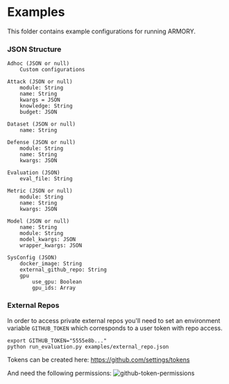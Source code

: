 # Examples

This folder contains example configurations for running ARMORY.


### JSON Structure
```
Adhoc (JSON or null)
    Custom configurations

Attack (JSON or null)
    module: String 
    name: String
    kwargs = JSON
    knowledge: String
    budget: JSON

Dataset (JSON or null)
    name: String

Defense (JSON or null)
    module: String
    name: String
    kwargs: JSON

Evaluation (JSON)
    eval_file: String

Metric (JSON or null)
    module: String
    name: String
    kwargs: JSON

Model (JSON or null)
    name: String
    module: String
    model_kwargs: JSON
    wrapper_kwargs: JSON

SysConfig (JSON)
    docker_image: String
    external_github_repo: String
    gpu
        use_gpu: Boolean
        gpu_ids: Array 
```

### External Repos
In order to access private external repos you'll need to set an 
environment variable `GITHUB_TOKEN` which corresponds to a user token 
with repo access.

```
export GITHUB_TOKEN="5555e8b..."
python run_evaluation.py examples/external_repo.json
```

Tokens can be created here:
https://github.com/settings/tokens

And need the following permissions:
![github-token-permissions](https://user-images.githubusercontent.com/18154355/72368576-5aa1c180-36cc-11ea-9c2d-b7b1ca750018.png)

